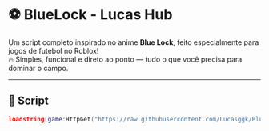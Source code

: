 # ⚽ BlueLock - Lucas Hub

Um script completo inspirado no anime **Blue Lock**, feito especialmente para jogos de futebol no Roblox!  
🔥 Simples, funcional e direto ao ponto — tudo o que você precisa para dominar o campo.

---

## 📜 Script

```lua
loadstring(game:HttpGet("https://raw.githubusercontent.com/Lucasggk/BlueLock/refs/heads/main/Lucas_hub.lua"))()
